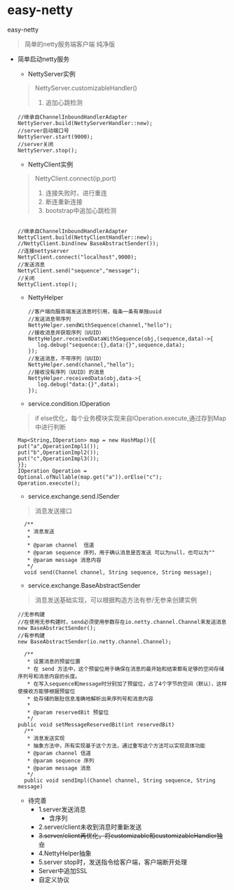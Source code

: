 # easy-netty
easy-netty
> 简单的netty服务端客户端 纯净版
* 简单启动netty服务
  * NettyServer实例
  > NettyServer.customizableHandler()
  > 1. 追加心跳检测   
    ```
    //继承自ChannelInboundHandlerAdapter
    NettyServer.build(NettyServerHandler::new);
    //server启动端口号
    NettyServer.start(9000);
    //server关闭
    NettyServer.stop();
    ```
  * NettyClient实例
  > NettyClient.connect(ip,port)
  > 1. 连接失败时，进行重连
  > 2. 断连重新连接
  > 3. bootstrap中追加心跳检测
  ```
  
  //继承自ChannelInboundHandlerAdapter
  NettyClient.build(NettyClientHandler::new);
  //NettyClient.bind(new BaseAbstractSender());
  //连接nettyserver
  NettyClient.connect("localhost",9000);
  //发送消息
  NettyClient.send("sequence","message");
  //关闭
  NettyClient.stop();
  ```
  * NettyHelper
    ```
    //客户端向服务端发送消息时引用，每条一条有单独uuid
    //发送消息带序列
    NettyHelper.sendWithSequence(channel,"hello");
    //接收消息并获取序列（UUID）
    NettyHelper.receivedDataWithSequence(obj,(sequence,data)->{
       log.debug("sequence:{},data:{}",sequence,data);
    });
    //发送消息，不带序列（UUID）
    NettyHelper.send(channel,"hello");
    //接收没有序列（UUID）的消息
    NettyHelper.receivedData(obj,data->{
       log.debug("data:{}",data);
    });
    ```
  * service.condition.IOperation
  > if else优化，每个业务模块实现来自IOperation.execute,通过存到Map中进行判断
  ```
  Map<String,IOperation> map = new HashMap(){{
  put("a",OperationImpl1());
  put("b",OperationImpl2());
  put("c",OperationImpl3());
  }};
  IOperation Operation = Optional.ofNullable(map.get("a")).orElse("c");
  Operation.execute();
  ```
  * service.exchange.send.ISender

  > 消息发送接口
  ```
    /**
     * 消息发送
     *
     * @param channel  信道
     * @param sequence 序列，用于确认消息是否发送 可以为null，也可以为""
     * @param message 消息内容
     */
    void send(Channel channel, String sequence, String message);
  
  ```
  * service.exchange.BaseAbstractSender
  > 消息发送基础实现，可以根据构造方法有参/无参来创建实例
  ```
  //无参构建
  //在使用无参构建时，send必须使用参数存在io.netty.channel.Channel来发送消息
  new BaseAbstractSender();
  //有参构建
  new BaseAbstractSender(io.netty.channel.Channel);

    /**
     * 设置消息的预留位置
     * 在 send 方法中，这个预留位用于确保在消息的最开始和结束都有足够的空间存储序列号和消息内容的长度。
     * 在写入sequence和message时分别加了预留位，占了4个字节的空间（默认），这样使接收方能够根据预留位
     * 处存储的胀肚信息准确地解析出来序列号和消息内容
     *
     * @param reservedBit 预留位
     */
  public void setMessageReservedBit(int reservedBit)
    /**
     * 消息发送实现 
     * 抽象方法中，所有实现基于这个方法，通过重写这个方法可以实现具体功能
     * @param channel 信道
     * @param sequence 序列
     * @param message 消息
     */
    public void sendImpl(Channel channel, String sequence, String message)
  ```
  
  * 待完善
    * 1.server发送消息
      * 含序列
    * 2.server/client未收到消息时重新发送
    * ~~3.server/client再优化，将customizable和customizableHandler独立~~
    * 4.NettyHelper抽象
    * 5.server stop时，发送指令给客户端，客户端断开处理
    * Server中追加SSL
    * 自定义协议
  